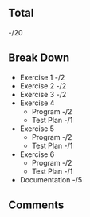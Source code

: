 ## Total ##
-/20

## Break Down ##
* Exercise 1    -/2
* Exercise 2    -/2
* Exercise 3    -/2
* Exercise 4
  * Program     -/2
  * Test Plan   -/1
* Exercise 5
  * Program     -/2
  * Test Plan   -/1
* Exercise 6
  * Program     -/2
  * Test Plan   -/1
* Documentation -/5

## Comments ##
